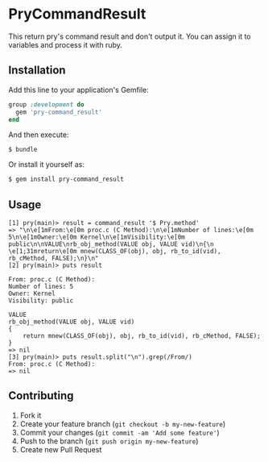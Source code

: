 # PryCommandResult

This return pry's command result and don't output it. You can assign it to variables and process it with ruby.

## Installation

Add this line to your application's Gemfile:

```ruby
group :development do
  gem 'pry-command_result'
end
```

And then execute:

```
$ bundle
```

Or install it yourself as:

```sh
$ gem install pry-command_result
```

## Usage

```
[1] pry(main)> result = command_result '$ Pry.method'
=> "\n\e[1mFrom:\e[0m proc.c (C Method):\n\e[1mNumber of lines:\e[0m 5\n\e[1mOwner:\e[0m Kernel\n\e[1mVisibility:\e[0m public\n\nVALUE\nrb_obj_method(VALUE obj, VALUE vid)\n{\n    \e[1;31mreturn\e[0m mnew(CLASS_OF(obj), obj, rb_to_id(vid), rb_cMethod, FALSE);\n}\n"
[2] pry(main)> puts result

From: proc.c (C Method):
Number of lines: 5
Owner: Kernel
Visibility: public

VALUE
rb_obj_method(VALUE obj, VALUE vid)
{
    return mnew(CLASS_OF(obj), obj, rb_to_id(vid), rb_cMethod, FALSE);
}
=> nil
[3] pry(main)> puts result.split("\n").grep(/From/)
From: proc.c (C Method):
=> nil
```


## Contributing

1. Fork it
2. Create your feature branch (`git checkout -b my-new-feature`)
3. Commit your changes (`git commit -am 'Add some feature'`)
4. Push to the branch (`git push origin my-new-feature`)
5. Create new Pull Request
